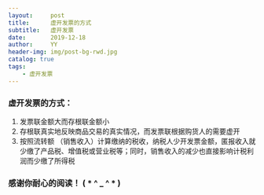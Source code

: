 ```yaml
---
layout:     post
title:      虚开发票的方式
subtitle:   虚开发票
date:       2019-12-18
author:     YY
header-img: img/post-bg-rwd.jpg
catalog: true
tags:
    - 虚开发票
---
```

  

### 虚开发票的方式：
1. 发票联金额大而存根联金额小
2. 存根联真实地反映商品交易的真实情况，而发票联根据购货人的需要虚开
3. 按照流转额 （销售收入）计算缴纳的税收，纳税人少开发票金额，匿报收入就少缴了产品税、增值税或营业税等；同时，销售收入的减少也直接影响计税利润而少缴了所得税


### **感谢你耐心的阅读！ ( * ^ _ ^ * )**